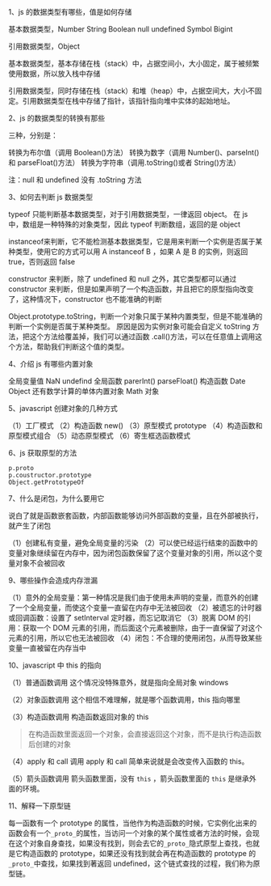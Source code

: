 1、js 的数据类型有哪些，值是如何存储

基本数据类型，Number	String	Boolean	null 	undefined	Symbol	Bigint

引用数据类型，Object

基本数据类型，基本存储在栈（stack）中，占据空间小，大小固定，属于被频繁使用数据，所以放入栈中存储

引用数据类型，同时存储在栈（stack）和堆（heap）中，占据空间大，大小不固定。引用数据类型在栈中存储了指针，该指针指向堆中实体的起始地址。

2、js 的数据类型的转换有那些

三种，分别是：

转换为布尔值（调用 Boolean()方法）
转换为数字（调用 Number()、parseInt()和 parseFloat()方法）
转换为字符串（调用.toString()或者 String()方法）

注：null 和 undefined 没有 .toString 方法

3、如何去判断 js 数据类型

typeof 只能判断基本数据类型，对于引用数据类型，一律返回 object。
在 js 中，数组是一种特殊的对象类型，因此 typeof 判断数组，返回的是 object

instanceof来判断，它不能检测基本数据类型，它是用来判断一个实例是否属于某种类型，使用它的方式可以用
A instanceof B ，如果 A 是 B 的实例，则返回 true，否则返回 false

constructor 来判断，除了 undefined 和 null 之外，其它类型都可以通过 constructor 来判断，但是如果声明了一个构造函数，并且把它的原型指向改变了，这种情况下，constructor 也不能准确的判断

Object.prototype.toString，判断一个对象只属于某种内置类型，但是不能准确的判断一个实例是否属于某种类型。
原因是因为实例对象可能会自定义 toString 方法，把这个方法给覆盖掉，我们可以通过函数 .call()方法，可以在任意值上调用这个方法，帮助我们判断这个值的类型。

4、介绍 js 有哪些内置对象

全局变量值 NaN	undefind
全局函数	parerInt()	parseFloat()
构造函数	Date	Object
还有数学计算的单体内置对象 Math 对象

5、javascript 创建对象的几种方式

（1）工厂模式
（2）构造函数	new()
（3）原型模式	prototype
（4）构造函数和原型模式组合
（5）动态原型模式
（6）寄生框选函数模式

6、js 获取原型的方法

````
p.proto
p.coustructor.prototype
Object.getPrototypeOf
````

7、什么是闭包，为什么要用它

说白了就是函数嵌套函数，内部函数能够访问外部函数的变量，且在外部被执行，就产生了闭包

（1）创建私有变量，避免全局变量的污染
（2）可以使已经运行结束的函数中的变量对象继续留在内存中，因为闭包函数保留了这个变量对象的引用，所以这个变量对象不会被回收

9、哪些操作会造成内存泄漏

（1）意外的全局变量：第一种情况是我们由于使用未声明的变量，而意外的创建了一个全局变量，而使这个变量一直留在内存中无法被回收
（2）被遗忘的计时器或回调函数：设置了 setInterval 定时器，而忘记取消它
（3）脱离 DOM 的引用：获取一个 DOM 元素的引用，而后面这个元素被删除，由于一直保留了对这个元素的引用，所以它也无法被回收
（4）闭包：不合理的使用闭包，从而导致某些变量一直被留在内存当中

10、javascript 中 this 的指向

（1）普通函数调用
这个情况没特殊意外，就是指向全局对象 windows

（2）对象函数调用
这个相信不难理解，就是哪个函数调用，this 指向哪里

（3）构造函数调用
构造函数返回对象的 this

> 在构造函数里面返回一个对象，会直接返回这个对象，而不是执行构造函数后创建的对象

（4）apply 和 call 调用
apply 和 call 简单来说就是会改变传入函数的 this。

（5）箭头函数调用
箭头函数里面，没有 `this` ，箭头函数里面的 `this` 是继承外面的环境。

11、解释一下原型链

每一函数有一个 prototype 的属性，当他作为构造函数的时候，它实例化出来的函数会有一个`_proto_`的属性，当访问一个对象的某个属性或者方法的时候，会现在这个对象自身查找，如果没有找到，则会去它的`_proto_`隐式原型上查找，也就是它构造函数的 prototype，如果还没有找到就会再在构造函数的 prototype 的`_proto_`中查找，如果找到著返回 undefined，这个链式查找的过程，我们称为原型链。



